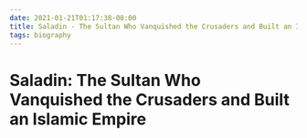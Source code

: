 ```yaml
---
date: 2021-01-21T01:17:38-08:00
title: Saladin - The Sultan Who Vanquished the Crusaders and Built an Islamic Empire
tags: biography
---
```


# Saladin: The Sultan Who Vanquished the Crusaders and Built an Islamic Empire

